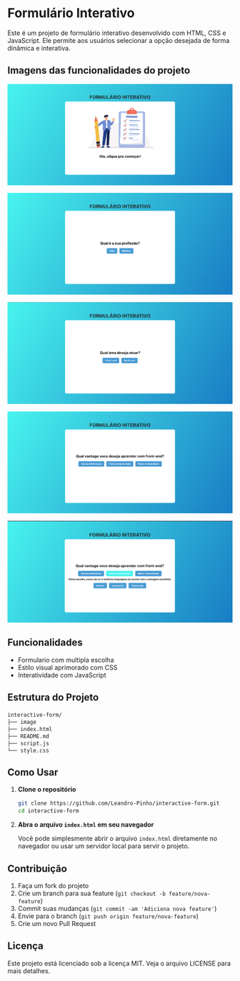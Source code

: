 # Formulário Interativo

Este é um projeto de formulário interativo desenvolvido com HTML, CSS e JavaScript. Ele permite aos usuários selecionar a opção desejada de forma dinâmica e interativa.

## Imagens das funcionalidades do projeto

![](image/tela1.png)

![](image/tela2.png)

![](image/tela3.png)

![](image/tela4.png)

![](image/tela5.png)

## Funcionalidades

- Formulario com multipla escolha
- Estilo visual aprimorado com CSS
- Interatividade com JavaScript
  

## Estrutura do Projeto

```
interactive-form/
├── image
├── index.html
├── README.md
├── script.js
└── style.css
```

## Como Usar

1. **Clone o repositório**

   ```bash
   git clone https://github.com/Leandro-Pinho/interactive-form.git
   cd interactive-form
   ```

2. **Abra o arquivo `index.html` em seu navegador**

   Você pode simplesmente abrir o arquivo `index.html` diretamente no navegador ou usar um servidor local para servir o projeto.


## Contribuição

1. Faça um fork do projeto
2. Crie um branch para sua feature (`git checkout -b feature/nova-feature`)
3. Commit suas mudanças (`git commit -am 'Adiciona nova feature'`)
4. Envie para o branch (`git push origin feature/nova-feature`)
5. Crie um novo Pull Request

## Licença

Este projeto está licenciado sob a licença MIT. Veja o arquivo LICENSE para mais detalhes.
